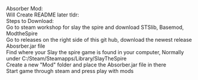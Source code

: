 Absorber Mod:  
Will Create README later tldr:  
Steps to Download:  
Go to steam workshop for slay the spire and download STSlib, Basemod, ModtheSpire  
Go to releases on the right side of this git hub, download the newest release Abosrber.jar file  
Find where your Slay the spire game is found in your computer, Normally under C:/Steam/Steamapps/Library/SlayTheSpire  
Create a new "Mod" folder and place the Absorber.jar file in there  
Start game through steam and press play with mods  
